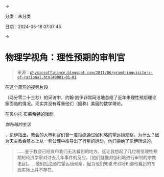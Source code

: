 →

分类：未分类

日期：2024-05-18 07:07:45

→

# 物理学视角：理性预期的审判官

> 来源：[`physicsoffinance.blogspot.com/2011/06/grand-inquisitors-of-rational.html#0001-01-01`](http://physicsoffinance.blogspot.com/2011/06/grand-inquisitors-of-rational.html#0001-01-01)

[在这个简短的视频片段](http://ineteconomics.org/emvideo/modal/22601/583/356/field_video/youtube/_hruHD7I7zE)

（两分零二十三秒）的采访中，约翰·凯伊非常简洁地总结了近年来理性预期理论家面临的情况。现实并没有尊重他们（据称）美丽的数学理论。

在贝尔托·布莱希特的戏剧

*伽利略的生活*

，凯伊指出，教会的大审判官们曾一度拒绝通过伽利略的望远镜观察。为什么？因为天主教会基本上从一套公理中推导出了行星的运动。他们拒绝了凯伊所说的，

> ......鉴于教会已经宣布我们无法看到的地方。这让我想起了几位相信理性预期的经济学家对过去几年事件的反应。[他们就像对伽利略进行审判的宗教法庭]。...他们拒绝通过望远镜观察，因为他们知道*先验*地知道他看到的东西实际上并不存在。
